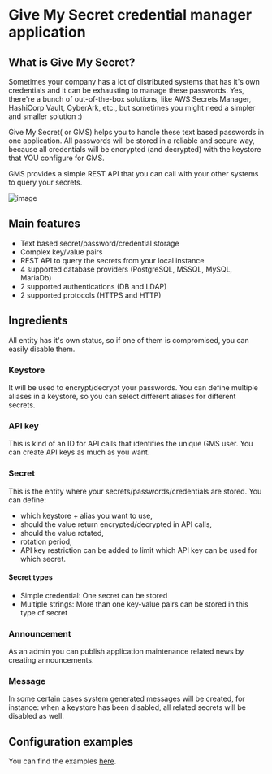 # Give My Secret credential manager application
## What is Give My Secret?
Sometimes your company has a lot of distributed systems that has it's own credentials and it can be exhausting to manage these passwords. Yes, there're a bunch of out-of-the-box solutions, like AWS Secrets Manager, HashiCorp Vault, CyberArk, etc., but sometimes you might need a simpler and smaller solution :)

Give My Secret( or GMS) helps you to handle these text based passwords in one application. All passwords will be stored in a reliable and secure way, because all credentials will be encrypted (and decrypted) with the keystore that YOU configure for GMS.

GMS provides a simple REST API that you can call with your other systems to query your secrets.

![image](https://user-images.githubusercontent.com/8747465/215268993-9b8c0a67-48bf-45f8-8676-2df79bfaaf2e.png)

## Main features
- Text based secret/password/credential storage
- Complex key/value pairs
- REST API to query the secrets from your local instance
- 4 supported database providers (PostgreSQL, MSSQL, MySQL, MariaDb)
- 2 supported authentications (DB and LDAP)
- 2 supported protocols (HTTPS and HTTP)

## Ingredients
All entity has it's own status, so if one of them is compromised, you can easily disable them.

### Keystore
It will be used to encrypt/decrypt your passwords. You can define multiple aliases in a keystore, so you can select different aliases for different secrets.

### API key
This is kind of an ID for API calls that identifies the unique GMS user. You can create API keys as much as you want.

### Secret
This is the entity where your secrets/passwords/credentials are stored. You can define:
- which keystore + alias you want to use, 
- should the value return encrypted/decrypted in API calls,
- should the value rotated,
- rotation period,
- API key restriction can be added to limit which API key can be used for which secret.

#### Secret types
- Simple credential: One secret can be stored
- Multiple strings: More than one key-value pairs can be stored in this type of secret

### Announcement
As an admin you can publish application maintenance related news by creating announcements.

### Message
In some certain cases system generated messages will be created, for instance: when a keystore has been disabled, all related secrets will be disabled as well.

## Configuration examples
You can find the examples [here](usecases.MD).
